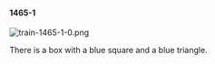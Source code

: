 #### 1465-1
![train-1465-1-0.png](https://github.com/lil-lab/nlvr/raw/master/nlvr/train/images/61/train-1465-1-0.png "train-1465-1-0.png")

There is a box with a blue square and a blue triangle.